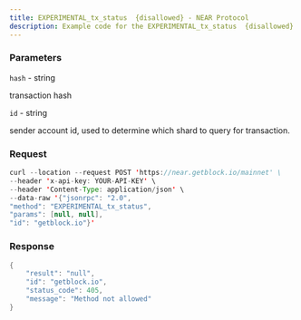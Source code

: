 ```yaml
---
title: EXPERIMENTAL_tx_status  {disallowed} - NEAR Protocol
description: Example code for the EXPERIMENTAL_tx_status  {disallowed} json-rpc method. Сomplete guide on how to use EXPERIMENTAL_tx_status  {disallowed} json-rpc in GetBlock.io Web3 documentation.
---
```


### Parameters


`hash` - string

transaction hash

`id` - string

sender account id, used to determine which shard to query for
transaction.

### Request

``` java
curl --location --request POST 'https://near.getblock.io/mainnet' \ 
--header 'x-api-key: YOUR-API-KEY' \ 
--header 'Content-Type: application/json' \ 
--data-raw '{"jsonrpc": "2.0",
"method": "EXPERIMENTAL_tx_status",
"params": [null, null],
"id": "getblock.io"}'
```

###  Response

``` java
{
    "result": "null",
    "id": "getblock.io",
    "status_code": 405,
    "message": "Method not allowed"
}
```

